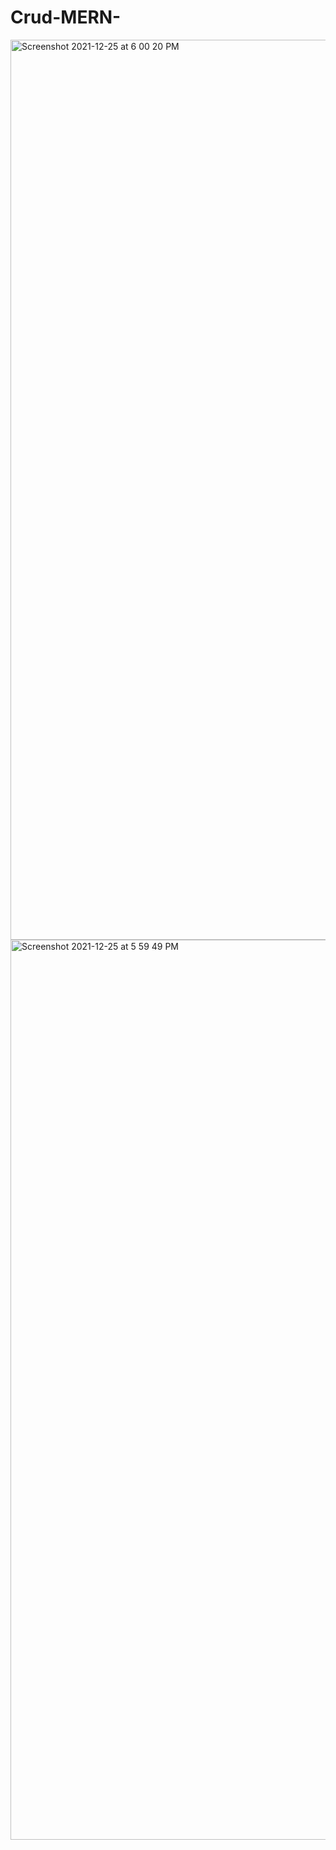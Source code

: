 # Crud-MERN-


<img width="1440" alt="Screenshot 2021-12-25 at 6 00 20 PM" src="https://user-images.githubusercontent.com/81276330/147384867-fe95aba5-d3b4-4240-a3d3-950719cc2ff8.png">
<img width="1440" alt="Screenshot 2021-12-25 at 5 59 49 PM" src="https://user-images.githubusercontent.com/81276330/147384868-d8d06415-884b-4600-9768-c42f0c40dfc5.png">
